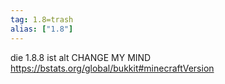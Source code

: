 ```yaml
---
tag: 1.8=trash
alias: ["1.8"]
---
```


die 1.8.8 ist alt CHANGE MY MIND
<https://bstats.org/global/bukkit#minecraftVersion>
